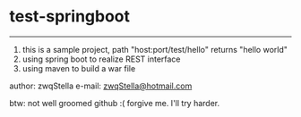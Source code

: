 # test-springboot
- - -
1. this is a sample project, path "host:port/test/hello" returns "hello world"
2. using spring boot to realize REST interface
3. using maven to build a war file


author: zwqStella     e-mail: zwqStella@hotmail.com

btw: not well groomed github :(  forgive me. I'll try harder.
